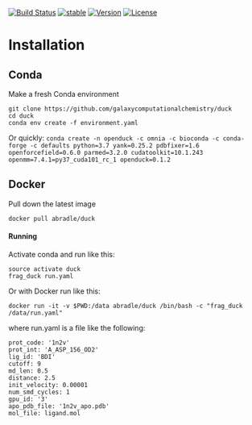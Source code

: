 [![Build Status](https://travis-ci.org/abradle/duck.svg?branch=master)](https://travis-ci.org/abradle/duck)
[![stable](http://badges.github.io/stability-badges/dist/experimental.svg)](http://github.com/badges/stability-badges)
[![Version](http://img.shields.io/badge/version-0.1.0-blue.svg?style=flat)](https://github.com/abradle/duck)
[![License](http://img.shields.io/badge/license-Apache%202.0-blue.svg?style=flat)](https://github.com/abradle/duck/blob/master/LICENSE.txt)

# Installation

## Conda

Make a fresh Conda environment
```
git clone https://github.com/galaxycomputationalchemistry/duck
cd duck
conda env create -f environment.yaml 
```

Or quickly: `conda create -n openduck -c omnia -c bioconda -c conda-forge -c defaults python=3.7 yank=0.25.2 pdbfixer=1.6 openforcefield=0.6.0 parmed=3.2.0 cudatoolkit=10.1.243 openmm=7.4.1=py37_cuda101_rc_1 openduck=0.1.2`

## Docker

Pull down the latest image
```
docker pull abradle/duck
```

#### Running

Activate conda and run like this:
```
source activate duck
frag_duck run.yaml
```

Or with Docker run like this:
```
docker run -it -v $PWD:/data abradle/duck /bin/bash -c "frag_duck /data/run.yaml"
```

where run.yaml is a file like the following:

```
prot_code: '1n2v'
prot_int: 'A_ASP_156_OD2'
lig_id: 'BDI'
cutoff: 9
md_len: 0.5
distance: 2.5
init_velocity: 0.00001
num_smd_cycles: 1
gpu_id: '3'
apo_pdb_file: '1n2v_apo.pdb'
mol_file: ligand.mol
```

